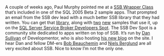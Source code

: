 A couple of weeks ago, Paul Murphy pointed me at a [SSB Wrapper
Class](http://devhawk.net/2004/12/10/ssb-wrapper-class/)
that’s included in one of the SQL 2005 Beta 2 sample apps. That prompted
an email from the SSB dev lead with a much better SSB library that they
had written. You can get that
[library](http://www.sqlservicebroker.com/forums/ShowPost.aspx?PostID=31),
along with
[two](http://www.sqlservicebroker.com/forums/ShowPost.aspx?PostID=33)
[new](http://www.sqlservicebroker.com/forums/ShowPost.aspx?PostID=32)
samples that use it, up on the [SQL Server Service Broker Developers
Spot](http://www.sqlservicebroker.com/forums). The SSB Dev Spot is a
community site dedicated to apps written on top of SSB. It’s run by [Dan
Sullivan](http://www.develop.com/us/technology/bio.aspx?id=66) of
Developmentor, who is also hosting [his new
blog](http://www.sqlservicebroker.com/forums/default.aspx?ForumGroupID=7)
on the site. I hear Dan and fellow DM-ers [Bob
Beauchemin](http://staff.develop.com/bobb/weblog/default.aspx) and
[Niels Berglund](http://www.develop.com/us/technology/bio.aspx?id=67)
are all very excited about SSB. Nice to know I’m not the only one.

